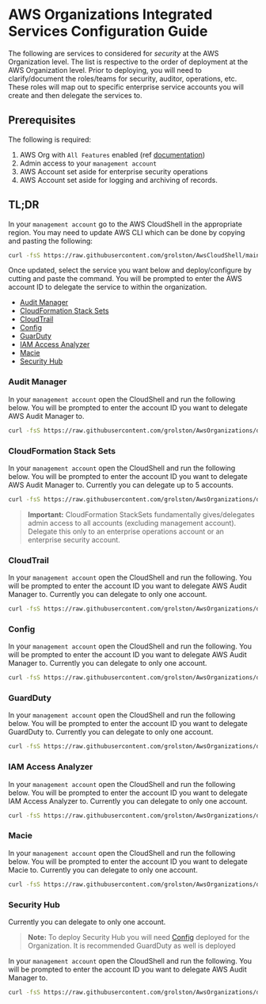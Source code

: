 # AWS Organizations Integrated Services Configuration Guide

The following are services to considered for *security* at the AWS Organization level. The list is respective to the order of deployment at the AWS Organization level. Prior to deploying, you will need to clarify/document the roles/teams for security, auditor, operations, etc. These roles will map out to specific enterprise service accounts you will create and then delegate the services to.

## Prerequisites

The following is required:
1. AWS Org with `All Features` enabled (ref [documentation](https://docs.aws.amazon.com/organizations/latest/userguide/orgs_manage_org_support-all-features.html))
2. Admin access to your `management account`
3. AWS Account set aside for enterprise security operations
4. AWS Account set aside for logging and archiving of records.

## TL;DR

In your `management account` go to the AWS CloudShell in the appropriate region. You may need to update AWS CLI which can be done by copying and pasting the following:

```sh
curl -fsS https://raw.githubusercontent.com/grolston/AwsCloudShell/main/update.sh | bash
```

Once updated, select the service you want below and deploy/configure by cutting and paste the command. You will be prompted to enter the AWS account ID to delegate the service to within the organization.

- [Audit Manager](#audit-manager)
- [CloudFormation Stack Sets](#cloudformation-stack-sets)
- [CloudTrail](#cloudtrail)
- [Config](#config)
- [GuarDuty](#guardduty)
- [IAM Access Analyzer](#iam-access-analyzer)
- [Macie](#macie)
- [Security Hub](#securityhub)

### Audit Manager

In your `management account` open the CloudShell and run the following below. You will be prompted to enter the account ID you want to delegate AWS Audit Manager to.

```sh
curl -fsS https://raw.githubusercontent.com/grolston/AwsOrganizations/dev/AuditManager/management-account.sh| bash
```

### CloudFormation Stack Sets

In your `management account` open the CloudShell and run the following below. You will be prompted to enter the account ID you want to delegate AWS Audit Manager to. Currently you can delegate up to 5 accounts.

```sh
curl -fsS https://raw.githubusercontent.com/grolston/AwsOrganizations/dev/CloudFormationStackSets/management-account.sh | bash
```

> **Important:** CloudFormation StackSets fundamentally gives/delegates admin access to all accounts (excluding management account). Delegate this only to an enterprise operations account or an enterprise security account.


### CloudTrail

In your `management account` open the CloudShell and run the following. You will be prompted to enter the account ID you want to delegate AWS Audit Manager to. Currently you can delegate to only one account.

```sh
curl -fsS https://raw.githubusercontent.com/grolston/AwsOrganizations/dev/CloudTrail/management-account.sh | bash
```

### Config

In your `management account` open the CloudShell and run the following. You will be prompted to enter the account ID you want to delegate AWS Audit Manager to. Currently you can delegate to only one account.

```sh
curl -fsS https://raw.githubusercontent.com/grolston/AwsOrganizations/dev/Config/management-account.sh | bash
```

### GuardDuty

In your `management account` open the CloudShell and run the following below. You will be prompted to enter the account ID you want to delegate GuardDuty to. Currently you can delegate to only one account.

```sh
curl -fsS https://raw.githubusercontent.com/grolston/AwsOrganizations/dev/GuardDuty/management-account.sh | bash
```

### IAM Access Analyzer

In your `management account` open the CloudShell and run the following below. You will be prompted to enter the account ID you want to delegate IAM Access Analyzer to. Currently you can delegate to only one account.

```sh
curl -fsS https://raw.githubusercontent.com/grolston/AwsOrganizations/dev/IAMAccessAnalyzer/management-account.sh | bash
```

### Macie

In your `management account` open the CloudShell and run the following below. You will be prompted to enter the account ID you want to delegate Macie to. Currently you can delegate to only one account.

```sh
curl -fsS https://raw.githubusercontent.com/grolston/AwsOrganizations/dev/Macie/management-account.sh| bash
```

### Security Hub

Currently you can delegate to only one account.

> **Note:** To deploy Security Hub you will need [Config](#config) deployed for the Organization. It is recommended GuardDuty as well is deployed

In your `management account` open the CloudShell and run the following. You will be prompted to enter the account ID you want to delegate AWS Audit Manager to.

```sh
curl -fsS https://raw.githubusercontent.com/grolston/AwsOrganizations/dev/GuardDuty/management-account.sh| bash
```